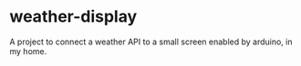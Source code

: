 # weather-display
A project to connect a weather API to a small screen enabled by arduino, in my home.
